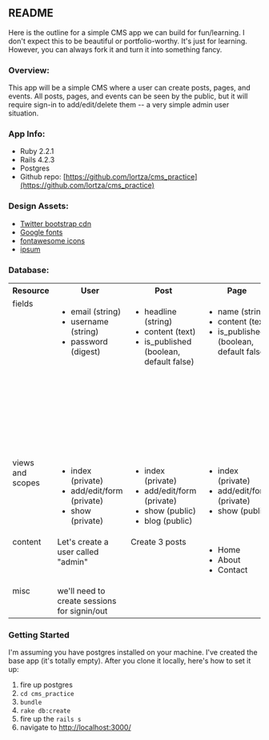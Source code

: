 ## README
Here is the outline for a simple CMS app we can build for fun/learning. I don't expect this to be beautiful or portfolio-worthy. It's just for learning. However, you can always fork it and turn it into something fancy.

### Overview:
This app will be a simple CMS where a user can create posts, pages, and events. All posts, pages, and events can be seen by the public, but it will require sign-in to add/edit/delete them -- a very simple admin user situation.

### App Info:
* Ruby 2.2.1
* Rails 4.2.3
* Postgres
* Github repo: [https://github.com/lortza/cms_practice](https://github.com/lortza/cms_practice)

### Design Assets:
* [Twitter bootstrap cdn](http://getbootstrap.com/getting-started/)
* [Google fonts](https://fonts.google.com/?authuser=1)
* [fontawesome icons](http://fontawesome.io/get-started/)
* [ipsum](http://www.dummytextgenerator.com/)


### Database:

<table width="100%" border="0" cellspacing="0" cellpadding="10">
  <tr>
    <th scope="col">Resource</th>
    <th scope="col">User</th>
    <th scope="col">Post</th>
    <th scope="col">Page</th>
    <th scope="col">Event</th>
  </tr>
  <tr>
    <td valign="top">fields</td>
    <td valign="top"><ul>
      <li>email (string) </li>
      <li>username (string)</li>
      <li> password (digest)</li>
    </ul>    </td>
    <td valign="top"><ul>
      <li>headline (string)</li>
      <li>content (text)</li>
      <li>      is_published (boolean, default false)</li>
    </ul>    </td>
    <td valign="top"><ul>
      <li>name (string)</li>
      <li>content (text)</li>
      <li>      is_published (boolean, default false)</li>
    </ul>    </td>
    <td valign="top"><ul>
      <li>name (string)</li>
      <li>starts_at (datetime)</li>
      <li>ends_at (datetime)</li>
      <li>description (text)</li>
      <li>location (string)</li>
      <li>price (decimal)</li>
      <li>        is_published (boolean, default false)</li>
    </ul>    </td>
  </tr>
  <tr>
    <td valign="top">views and scopes</td>
    <td valign="top"><ul>
      <li>index (private)</li>
      <li>add/edit/form (private)</li>
      <li>show (private)</span></li>
    </ul></td>
    <td valign="top"><ul>
      <li>index (private)</li>
      <li>add/edit/form (private)</li>
      <li>show (public)</li>
      <li>blog (public)</span></li>
    </ul></td>
    <td valign="top"><ul>
      <li>index (private)</li>
      <li>add/edit/form (private)</li>
      <li>show (public)</span></li>
    </ul></td>
    <td valign="top"><ul>
      <li>index (private)</li>
      <li>add/edit/form (private)</li>
      <li>show (public)</li>
      <li>list (public)</span></li>
    </ul></td>
  </tr>
  <tr>
    <td valign="top">content</td>
    <td valign="top">Let&#39;s create a user called &quot;admin&quot;</td>
    <td valign="top">Create 3 posts</td>
    <td valign="top"><ul>
      <li>Home</li>
      <li>About</li>
      <li>Contact</li>
    </ul></td>
    <td valign="top">Create 1 past event and 2 future events</td>
  </tr>
  <tr>
    <td valign="top">misc</td>
    <td valign="top">we'll need to create sessions for signin/out</td>
    <td valign="top">&nbsp;</td>
    <td valign="top">&nbsp;</td>
    <td valign="top">&nbsp;</td>
  </tr>
</table>


### Getting Started
I'm assuming you have postgres installed on your machine. I've created the base app (it's totally empty). After you clone it locally, here's how to set it up:

1. fire up postgres
2. `cd cms_practice`
3. `bundle`
4. `rake db:create`
5. fire up the `rails s`
6. navigate to [http://localhost:3000/](http://localhost:3000/)
